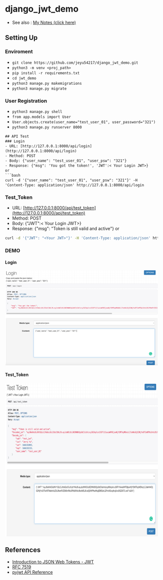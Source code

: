 # django_jwt_demo
- See also : [My Notes (click here)](https://github.com/jeyu54217/Study_Note/blob/main/Server/JWT.md)
## Setting Up
### Enviroment
- ```git clone https://github.com/jeyu54217/django_jwt_demo.git```
- ```python3 -m venv <proj_path>```
- ```pip install -r requirements.txt```
- ```cd jwt_demo```
- ```python3 manage.py makemigrations```
- ```python3 manage.py migrate```
### User Registration
- ```python3 manage.py shell```
- ```from app.models import User```
- ```User.objects.create(user_name="test_user_01", user_password="321")```
- ```python3 manage.py runserver 8000```

```
## API Test
### Login
- URL: [http://127.0.0.1:8000/api/login](http://127.0.0.1:8000/api/login)
- Method: POST
- Body: {"user_name": "test_user_01", "user_psw": "321"}
- Response: {"msg": 'You got the token!', 'JWT':< Your Login JWT>}
or
```bash
curl -d '{"user_name": "test_user_01", "user_psw": "321"}' -H 'Content-Type: application/json' http://127.0.0.1:8000/api/login
```
### Test_Token
- URL: [http://127.0.0.1:8000/api/test_token](http://127.0.0.1:8000/api/test_token)
- Method: POST
- Body: {"JWT":< Your Login JWT>}
- Response: {"msg": "Token is still valid and active"}
or
```bash
curl -d '{"JWT": "<Your JWT>"}' -H 'Content-Type: application/json' http://127.0.0.1:8000/api/test_token
```
### DEMO
#### Login
![image](https://github.com/jeyu54217/django_jwt_demo/blob/main/jwt_demo/img/login.png?raw=true)
#### Test_Token
![image](https://github.com/jeyu54217/django_jwt_demo/blob/main/jwt_demo/img/test_token.png?raw=true)

## References
- [Introduction to JSON Web Tokens - JWT](https://jwt.io/introduction)
- [RFC 7519](https://www.rfc-editor.org/rfc/rfc7519)
- [pyjwt API Reference](https://pyjwt.readthedocs.io/en/stable/api.html)

